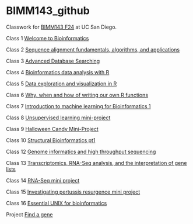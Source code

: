 # BIMM143_github
Classwork for [BIMM143 F24](https://bioboot.github.io/bimm143_F24/) at UC San Diego.

Class 1 [Welcome to Bioinformatics](https://github.com/gag002/BIMM143_github/blob/main/Class%201.pdf)

Class 2 [Sequence alignment fundamentals, algorithms, and applications](https://github.com/gag002/BIMM143_github/blob/main/Class%202.pdf)

Class 3 [Advanced Database Searching](https://github.com/gag002/BIMM143_github/blob/main/Class%203.pdf)

Class 4 [Bioinformatics data analysis with R](https://github.com/gag002/BIMM143_github/blob/main/Class%204.pdf)

Class 5 [Data exploration and visualization in R](https://github.com/gag002/BIMM143_github/blob/main/Class%205/Week-5-bimm-143.pdf)

Class 6 [Why, when and how of writing our own R functions](https://github.com/gag002/BIMM143_github/blob/main/Class%206.pdf)

Class 7 [Introduction to machine learning for Bioinformatics 1](https://github.com/gag002/BIMM143_github/blob/main/Class%207/Class%207_%20Machine%20Learning%20-%20Class-7-Lab.pdf)

Class 8 [Unsupervised learning mini-project](https://github.com/gag002/BIMM143_github/blob/main/Class%208/Class-8-Mini-Project.pdf)

Class 9 [Halloween Candy Mini-Project](https://github.com/gag002/BIMM143_github/blob/main/Class%209/Class%209_%20Halloween%20Mini-Project.pdf)

Class 10 [Structural Bioinformatics pt1](https://github.com/gag002/BIMM143_github/blob/main/Class%2010%20/Class%2010%20Structural%20BioInformatics%201%20-%20Class-9-Structural-Bio-1.pdf)

Class 12 [Genome informatics and high throughput sequencing](https://github.com/gag002/BIMM143_github/blob/main/Class%2012/Class-12--quarto.pdf)

Class 13 [Transcriptomics, RNA-Seq analysis, and the interpretation of gene lists](https://github.com/gag002/BIMM143_github/blob/main/Class%2013%20/Class%2013%20-%20Class-13.pdf)

Class 14 [RNA-Seq mini project](https://github.com/gag002/BIMM143_github/blob/main/class%2014/Gonzalez%20Class%2014.pdf)

Class 15 [Investigating pertussis resurgence mini project](https://github.com/gag002/BIMM143_github/blob/main/Class%2015/Class-15.pdf)

Class 16 [Essential UNIX for bioinformatics](https://github.com/gag002/BIMM143_github/blob/main/Class%2016/Class%2016%20-%20Class-16.pdf)

Project [Find a gene](https://github.com/gag002/BIMM143_github/blob/main/Find%20a%20Gene%20Project.pdf)
